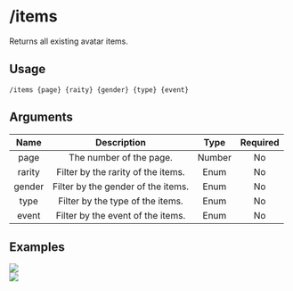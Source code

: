 # /items

Returns all existing avatar items.

## Usage

```
/items {page} {raity} {gender} {type} {event}
```

## Arguments

| Name   | Description                        | Type   | Required |
| :----: | :--------------------------------: | :----: | :------: |
| page   | The number of the page.            | Number | No       |
| rarity | Filter by the rarity of the items. | Enum   | No       |
| gender | Filter by the gender of the items. | Enum   | No       |
| type   | Filter by the type of the items.   | Enum   | No       |
| event  | Filter by the event of the items.  | Enum   | No       |

## Examples

<img src="https://user-images.githubusercontent.com/111157596/234332919-ece92771-a549-4858-91e1-ee4b74ab11e0.png" class="rounded-corners">\
<img src="https://user-images.githubusercontent.com/111157596/234332965-fde06563-26c1-4e0e-bc6e-91509753a4b5.png" class="rounded-corners">
